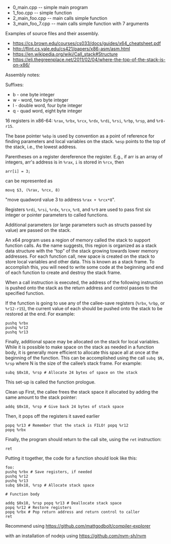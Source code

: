 - 0_main.cpp       -- simple main program
- 1_foo.cpp        -- simple function
- 2_main_foo.cpp   -- main calls simple function
- 3_main_foo_7.cpp -- main calls simple function with 7 arguments


Examples of source files and their assembly.
- https://cs.brown.edu/courses/cs033/docs/guides/x64_cheatsheet.pdf
- http://flint.cs.yale.edu/cs421/papers/x86-asm/asm.html
- https://en.wikipedia.org/wiki/Call_stack#Structure
- https://eli.thegreenplace.net/2011/02/04/where-the-top-of-the-stack-is-on-x86/

Assembly notes:

Suffixes:
- b - one byte integer
- w - word, two byte integer
- l - double word, four byte integer
- q - quad word, eight byte integer

16 registers in x86-64:
`%rax`, `%rbx`, `%rcx`, `%rdx`, `%rdi`, `%rsi`, `%rbp`, `%rsp`, and
`%r8-r15`.

The base pointer `%ebp` is used by convention as a point of reference
for finding parameters and local variables on the stack. `%esp` points
to the top of the stack, i.e., the lowest address.

Parentheses on a register dereference the register. E.g., if arr
is an array of integers, arr's address is in `%rax`, `i` is stored in
`%rcx`, then

`arr[i] = 3;`

can be represented as

`movq $3, (%rax, %rcx, 8)`

"move quadword value 3 to address `%rax + %rcx*8`".


Registers `%rdi`, `%rsi`, `%rdx`, `%rcx`, `%r8`, and `%r9` are used to
pass first six integer or pointer parameters to called functions.

Additional parameters (or large parameters such as structs
passed by value) are passed on the stack.

An x64 program uses a region of memory called the stack to support
function calls. As the name suggests, this region is organized as a
stack data structure with the “top” of the stack growing towards lower
memory addresses. For each function call, new space is created on the
stack to store local variables and other data. This is known as a
stack frame. To accomplish this, you will need to write some code at
the beginning and end of each function to create and destroy the stack
frame.

When a call instruction is executed, the address of the following
instruction is pushed onto the stack as the return address and control
passes to the specified function.

If the function is going to use any of the callee-save registers
(`%rbx`, `%rbp`, or `%r12-r15`), the current value of each should be pushed
onto the stack to be restored at the end. For example:

```
pushq %rbx
pushq %r12
pushq %r13
```

Finally, additional space may be allocated on the stack for local
variables. While it is possible to make space on the stack as needed
in a function body, it is generally more efficient to allocate this
space all at once at the beginning of the function. This can be
accomplished using the call
`subq $N, %rsp`
where N is the size of the callee’s stack frame. For example:

`subq $0x18, %rsp # Allocate 24 bytes of space on the stack`

This set-up is called the function prologue.


Clean up
First, the callee frees the stack space it allocated by adding the
same amount to the stack pointer:

`addq $0x18, %rsp # Give back 24 bytes of stack space`

Then, it pops off the registers it saved earlier

```
popq %r13 # Remember that the stack is FILO! popq %r12
popq %rbx
```

Finally, the program should return to the call site, using the `ret`
instruction:
```
ret
```

Putting it together, the code for a function should look like this:

```
foo:
pushq %rbx # Save registers, if needed
pushq %r12
pushq %r13
subq $0x18, %rsp # Allocate stack space

# Function body

addq $0x18, %rsp popq %r13 # Deallocate stack space
popq %r12 # Restore registers
popq %rbx # Pop return address and return control to caller
ret
```

Recommend using
https://github.com/mattgodbolt/compiler-explorer

with an installation of nodejs using
https://github.com/nvm-sh/nvm
